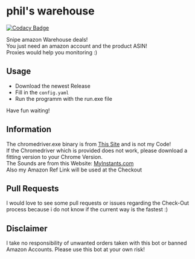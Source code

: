 # phil's warehouse

[![Codacy Badge](https://api.codacy.com/project/badge/Grade/ef7c9b4f6af845d8a62f23dce1257208)](https://app.codacy.com/gh/pvhil/warehouse?utm_source=github.com&utm_medium=referral&utm_content=pvhil/warehouse&utm_campaign=Badge_Grade_Settings)

Snipe amazon Warehouse deals!  
You just need an amazon account and the product ASIN!  
Proxies would help you monitoring :)
  
## Usage

- Download the newest Release  
- Fill in the ```config.yaml```  
- Run the programm with the run.exe file  

Have fun waiting!

## Information

The chromedriver.exe binary is from [This Site](https://chromedriver.chromium.org/downloads) and is not my Code!  
If the Chromedriver which is provided does not work, please download a fitting version to your Chrome Version.  
The Sounds are from this Website: [MyInstants.com](https://www.myinstants.com/)  
Also my Amazon Ref Link will be used at the Checkout

## Pull Requests

I would love to see some pull requests or issues regarding the Check-Out process because i do not know if the current way is the fastest :)

## Disclaimer

I take no responsibility of unwanted orders taken with this bot or banned Amazon Accounts. Please use this bot at your own risk!
